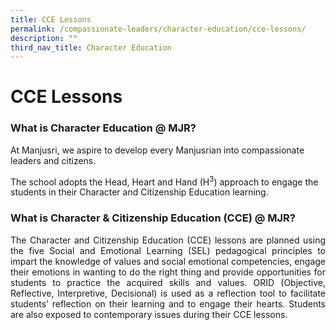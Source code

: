 ```yaml
---
title: CCE Lessons
permalink: /compassionate-leaders/character-education/cce-lessons/
description: ""
third_nav_title: Character Education
---
```

# **CCE Lessons**

### **What is Character Education @ MJR?**

At Manjusri, we aspire to develop every Manjusrian into compassionate leaders and citizens. 
 
The school adopts the Head, Heart and Hand (H<sup>3</sup>) approach to engage the students in their Character and Citizenship Education learning.


### **What is Character & Citizenship Education (CCE) @ MJR?**

<p style="text-align: justify;">The Character and Citizenship Education (CCE) lessons are planned using the five Social and Emotional Learning (SEL) pedagogical principles to impart the knowledge of values and social emotional competencies, engage their emotions in wanting to do the right thing and provide opportunities for students to practice the acquired skills and values. ORID (Objective, Reflective, Interpretive, Decisional) is used as a reflection tool to facilitate students’ reflection on their learning and to engage their hearts. Students are also exposed to contemporary issues during their CCE lessons.</p>